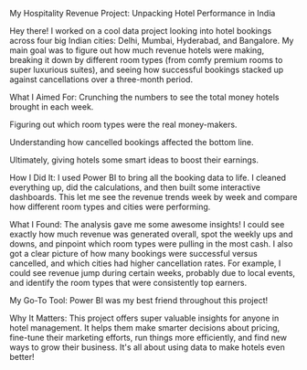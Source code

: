 My Hospitality Revenue Project: 
Unpacking Hotel Performance in India

Hey there! I worked on a cool data project looking into hotel bookings across four big Indian cities: Delhi, Mumbai, Hyderabad, and Bangalore. 
My main goal was to figure out how much revenue hotels were making, breaking it down by different room types (from comfy premium rooms to super luxurious suites), 
and seeing how successful bookings stacked up against cancellations over a three-month period.

What I Aimed For:
Crunching the numbers to see the total money hotels brought in each week.

Figuring out which room types were the real money-makers.

Understanding how cancelled bookings affected the bottom line.

Ultimately, giving hotels some smart ideas to boost their earnings.

How I Did It:
I used Power BI to bring all the booking data to life. I cleaned everything up, did the calculations, and then built some interactive dashboards. 
This let me see the revenue trends week by week and compare how different room types and cities were performing.

What I Found:
The analysis gave me some awesome insights! I could see exactly how much revenue was generated overall, spot the weekly ups and downs, and pinpoint which room types were pulling in the most cash. 
I also got a clear picture of how many bookings were successful versus cancelled, and which cities had higher cancellation rates. For example, 
I could see revenue jump during certain weeks, probably due to local events, and identify the room types that were consistently top earners.

My Go-To Tool:
Power BI was my best friend throughout this project!

Why It Matters:
This project offers super valuable insights for anyone in hotel management. 
It helps them make smarter decisions about pricing, fine-tune their marketing efforts, run things more efficiently, and find new ways to grow their business. 
It's all about using data to make hotels even better!
